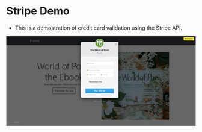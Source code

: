 # Stripe Demo
* This is a demostration of credit card validation using the Stripe API.

![](https://github.com/epmoses/stripe-demo/blob/master/public/img/demo.jpg)